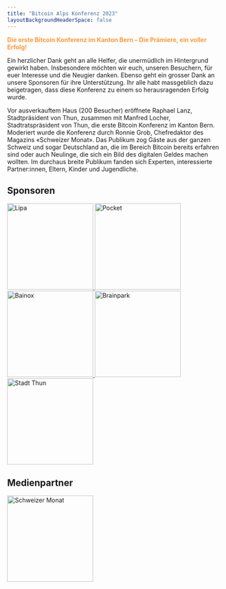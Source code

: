 ```yaml
---
title: "Bitcoin Alps Konferenz 2023"
layoutBackgroundHeaderSpace: false
---
```


<p style="color:#ff9933"><b>Die erste Bitcoin Konferenz im Kanton Bern – Die Prämiere, ein voller Erfolg!</b></p>


Ein herzlicher Dank geht an alle Helfer, die unermüdlich im Hintergrund gewirkt haben. Insbesondere möchten wir euch, unseren Besuchern, für euer Interesse und die Neugier danken. Ebenso geht ein grosser Dank an unsere Sponsoren für ihre Unterstützung. Ihr alle habt massgeblich dazu beigetragen, dass diese Konferenz zu einem so herausragenden Erfolg wurde.

Vor ausverkauftem Haus (200 Besucher) eröffnete Raphael Lanz, Stadtpräsident von Thun, zusammen mit Manfred Locher, Stadtratspräsident von Thun, die erste Bitcoin Konferenz im Kanton Bern. Moderiert wurde die Konferenz durch Ronnie Grob, Chefredaktor des Magazins «Schweizer Monat». Das Publikum zog Gäste aus der ganzen Schweiz und sogar Deutschland an, die im Bereich Bitcoin bereits erfahren sind oder auch Neulinge, die sich ein Bild des digitalen Geldes machen wollten. Im durchaus breite Publikum fanden sich Experten, interessierte Partner:innen, Eltern, Kinder und Jugendliche.


## Sponsoren

<a href="https://lipa.swiss/" target="_blank">
    <img src="/img/sponsor/lipa.jpg" alt="Lipa" width="200"/>
</a>

<a href="https://pocketbitcoin.com/" target="_blank">
    <img src="/img/sponsor/pocket.svg" alt="Pocket" width="200"/>
</a>

<a href="https://www.bainox.com/" target="_blank">
    <img src="/img/sponsor/bainox.svg" alt="Bainox" width="200"/>
</a>

<a href="https://brainpark.ch/" target="_blank">
    <img src="/img/sponsor/brainpark.png" alt="Brainpark" style="width: 200px;">
</a>

<a href="https://www.thun.ch/" target="_blank">
    <img src="/img/sponsor/stadtthun.png" alt="Stadt Thun" style="width: 200px;">
</a>

## Medienpartner

<a href="https://schweizermonat.ch" target="_blank">
    <img src="/img/sponsor/schweizermonat.svg" alt="Schweizer Monat" style="width: 200px;">
</a>
